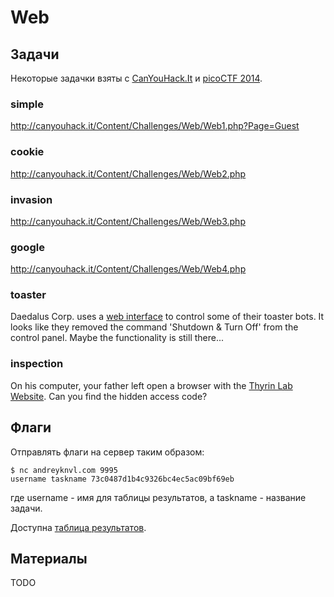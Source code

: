 Web
===

## Задачи

Некоторые задачки взяты с [CanYouHack.It](http://canyouhack.it/) и [picoCTF 2014](https://picoctf.com/).

### simple

http://canyouhack.it/Content/Challenges/Web/Web1.php?Page=Guest

### cookie

http://canyouhack.it/Content/Challenges/Web/Web2.php

### invasion

http://canyouhack.it/Content/Challenges/Web/Web3.php

### google

http://canyouhack.it/Content/Challenges/Web/Web4.php

### toaster

Daedalus Corp. uses a [web interface](http://web2014.picoctf.com/toaster-control-1040194/) to control some of their toaster bots. It looks like they removed the command 'Shutdown & Turn Off' from the control panel. Maybe the functionality is still there...

### inspection

On his computer, your father left open a browser with the [Thyrin Lab Website](https://picoctf.com/api/autogen/serve/index.html?static=false&pid=28baa70afa1967ff63b201f687b7533e). Can you find the hidden access code?

## Флаги

Отправлять флаги на сервер таким образом:
```
$ nc andreyknvl.com 9995
username taskname 73c0487d1b4c9326bc4ec5ac09bf69eb
```
где username - имя для таблицы результатов, а taskname - название задачи.

Доступна [таблица результатов](https://andreyknvl.com/mipt-ctf).

## Материалы

TODO
